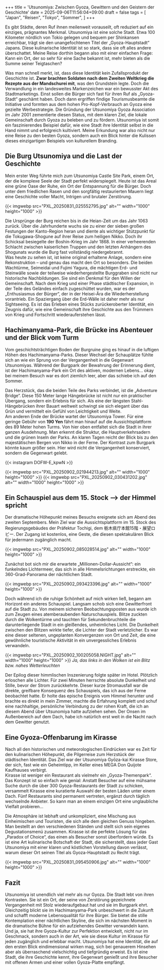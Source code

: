 +++
title = 'Utsunomiya: Zwischen Gyoza, Gewittern und den Geistern der Geschichte'
date = 2025-09-06T11:56:04+09:00
draft = false
tags = [
    "Japan",
    "Reisen",
    "Tokyo",
    "Sommer",
]
+++

Es gibt Städte, deren Ruf ihnen meilenweit vorauseilt, oft reduziert auf ein einziges, prägnantes Merkmal. Utsunomiya ist eine solche Stadt. Etwa 100 Kilometer nördlich von Tokio gelegen und bequem per Shinkansen erreichbar, trägt sie den unangefochtenen Titel der „Gyoza-Hauptstadt“ Japans. Diese kulinarische Identität ist so stark, dass sie oft alles andere überschattet. Meine Reise dorthin begann also mit einer einfachen Frage: Kann ein Ort, der so sehr für eine Sache bekannt ist, mehr bieten als die Summe seiner Teigtaschen?
<!--more-->

Was man schnell merkt, ist, dass diese Identität kein Zufallsprodukt der Geschichte ist. **Zwar brachten Soldaten nach dem Zweiten Weltkrieg die Rezepte aus der Mandschurei mit**, was den Grundstein legte. Doch die Verwandlung in ein landesweites Markenzeichen war ein bewusster Akt des Stadtmarketings. Einst sollen die Bürger sich fast für ihren Ruf als „Gyoza-Stadt“ geschämt haben. Doch dann ergriffen findige Tourismusbeamte die Initiative und formten aus dem hohen Pro-Kopf-Verbrauch an Gyoza eine gezielte Werbestrategie. Die Gründung der Utsunomiya Gyoza Association im Jahr 2001 zementierte diesen Status, mit dem klaren Ziel, die lokale Gemeinschaft durch Gyoza zu beleben und zu fördern. Utsunomiya ist somit ein faszinierendes Beispiel dafür, wie eine Stadt ihre Identität selbst in die Hand nimmt und erfolgreich kultiviert. Meine Erkundung war also nicht nur eine Reise zu den besten Gyoza, sondern auch ein Blick hinter die Kulissen dieses einzigartigen Beispiels von kulturellem Branding.

## Die Burg Utsunomiya und die Last der Geschichte
Mein erster Weg führte mich zum Utsunomiya Castle Site Park, einem Ort, der die komplexe Seele der Stadt perfekt widerspiegelt. Heute ist das Areal eine grüne Oase der Ruhe, ein Ort der Entspannung für die Bürger. Doch unter dem friedlichen Rasen und den sorgfältig restaurierten Mauern liegt eine Geschichte voller Macht, Intrigen und brutaler Zerstörung. 

{{< imgwebp src="PXL_20250831_025552795.jpg" alt="" width="1000" height="1000" >}}

Die Ursprünge der Burg reichen bis in die Heian-Zeit um das Jahr 1063 zurück. Über die Jahrhunderte wuchs sie zu einer der sieben großen Festungen der Kanto-Region heran und diente als wichtiger Stützpunkt für die Tokugawa-Shogune auf ihrer Reise zum heiligen Nikko. Doch ihr Schicksal besiegelte der Boshin-Krieg im Jahr 1868. In einer verheerenden Schlacht zwischen kaiserlichen Truppen und den letzten Anhängern des Shogunats wurde die Burg fast vollständig niedergebrannt.  
Was heute zu sehen ist, ist keine original erhaltene Anlage, sondern eine Rekonstruktion – und genau das macht den Ort so besonders. Die beiden Wachtürme, Seimeidai und Fujimi Yagura, die mächtigen Erd- und Steinwälle sowie der teilweise wiederhergestellte Burggraben sind nicht nur historische Nachbildungen. Sie sind ein Denkmal für den Willen der Gemeinschaft. Nach dem Krieg und einer Phase städtischer Expansion, in der Teile des Geländes einfach zugeschüttet wurden, war es der „Enthusiasmus der Bürger“, der in der Heisei-Ära die Wiederherstellung vorantrieb. Ein Spaziergang über die Erd-Wälle ist daher mehr als nur Sightseeing. Es ist das Erleben eines Stücks zurückeroberter Identität, ein Zeugnis dafür, wie eine Gemeinschaft ihre Geschichte aus den Trümmern von Krieg und Fortschritt wiederauferstehen lässt.

## Hachimanyama-Park, die Brücke ins Abenteuer und der Blick vom Turm
Vom geschichtsträchtigen Boden der Burgruine ging es hinauf in die luftigen Höhen des Hachimanyama-Parks. Dieser Wechsel der Schauplätze fühlte sich an wie ein Sprung von der Vergangenheit in die Gegenwart Utsunomiyas. Während der Burgpark der Bewahrung der Erinnerung dient, ist der Hachimanyama-Park ein Ort des aktiven, modernen Lebens... okay bei meinem Besuch war es dort ziemlich leer, aber das schiebe ich auf den Sommer.

Das Herzstück, das die beiden Teile des Parks verbindet, ist die „Adventure Bridge“. Diese 150 Meter lange Hängebrücke ist nicht nur ein praktischer Übergang, sondern ein Erlebnis für sich. Als eine der längsten Stahl-Hängebrücken ihrer Bauart weltweit schwingt sie sich elegant über das Grün und vermittelt ein Gefühl von Leichtigkeit und Weite.  
Am anderen Ende der Brücke wartet der Utsunomiya Tower. Für eine geringe Gebühr von **190 Yen** fährt man hinauf auf die Aussichtsplattform des 89 Meter hohen Turms. Von hier oben entfaltet sich die Stadt in ihrer ganzen Ausdehnung. Man erkennt die Struktur, die Hauptverkehrsadern und die grünen Inseln der Parks. An klaren Tagen reicht der Blick bis zu den majestätischen Bergen von Nikko in der Ferne. Der Kontrast zum Burgpark könnte kaum größer sein. Hier wird nicht die Vergangenheit konserviert, sondern die Gegenwart gelebt.

{{< instagram DOFW-E_kpwN >}}

{{< imgwebp src="PXL_20250902_021944213.jpg" alt="" width="1000" height="1000" >}}
{{< imgwebp src="PXL_20250902_030431202.jpg" alt="" width="1000" height="1000" >}}

## Ein Schauspiel aus dem 15. Stock --> der Himmel spricht
Der dramatische Höhepunkt meines Besuchs ereignete sich am Abend des zweiten Septembers. Mein Ziel war die Aussichtsplattform im 15. Stock des Regierungsgebäudes der Präfektur Tochigi, dem 栃木県庁本館15階・展望ロビー. Der Zugang ist kostenlos, eine Geste, die diesen spektakulären Blick für jedermann zugänglich macht.

{{< imgwebp src="PXL_20250902_085028514.jpg" alt="" width="1000" height="1000" >}}

Zunächst bot sich mir die erwartete „Millionen-Dollar-Aussicht“: ein funkelndes Lichtermeer, das sich in alle Himmelsrichtungen erstreckte, ein 360-Grad-Panorama der nächtlichen Stadt.

{{< imgwebp src="PXL_20250902_093423396.jpg" alt="" width="1000" height="1000" >}}

Doch während ich die ruhige Schönheit auf mich wirken ließ, begann am Horizont ein anderes Schauspiel. Langsam schob sich eine Gewitterfront auf die Stadt zu. Von meinem sicheren Beobachtungsposten aus wurde ich zum Zeugen eines atemberaubenden Naturschauspiels. Blitze zuckten durch die Wolkentürme und tauchten für Sekundenbruchteile die darunterliegende Stadt in ein gleißendes, unheimliches Licht. Die Dunkelheit zwischen den Blitzen wirkte tiefer, die Lichter der Stadt verletzlicher. Es war eine dieser seltenen, ungeplanten Konvergenzen von Ort und Zeit, die eine gewöhnliche touristische Aktivität in ein unvergessliches Erlebnis verwandeln.

{{< imgwebp src="PXL_20250902_100205058.NIGHT.jpg" alt="" width="1000" height="1000" >}}
*Ja, das links in den Wolken ist ein Blitz bzw. nahes Wetterleuchten*

Der Epilog dieser himmlischen Inszenierung folgte später im Hotel. Plötzlich erloschen alle Lichter. Für zwei Minuten herrschte absolute Dunkelheit und Stille, bevor der Strom zurückkehrte. Dieser kurze Stromausfall war die direkte, greifbare Konsequenz des Schauspiels, das ich aus der Ferne beobachtet hatte. Er holte das epische Ereignis vom Himmel herunter und brachte es direkt in mein Zimmer, machte die Erfahrung komplett und schuf eine nachhaltige, persönliche Verbindung zu der rohen Kraft, die ich an diesem Abend über Utsunomiya hatte aufziehen sehen. Der Onsen im Außenbereich auf dem Dach, habe ich natürlich erst weit in die Nacht nach dem Gewitter genutzt.

## Eine Gyoza-Offenbarung im Kirasse
Nach all den historischen und meteorologischen Eindrücken war es Zeit für den kulinarischen Höhepunkt, die Pilgerreise zum Herzstück der städtischen Identität. Das Ziel war der Utsunomiya Gyōza-kai Kirasse Store, der sich, fast wie ein Geheimtipp, im Keller eines MEGA Don Quijote Kaufhauses verbirgt.  
Kirasse ist weniger ein Restaurant als vielmehr ein „Gyoza-Themenpark“. Das Konzept ist so einfach wie genial: Anstatt Besucher auf eine mühsame Suche durch die über 300 Gyoza-Restaurants der Stadt zu schicken, versammelt Kirasse eine kuratierte Auswahl der besten Läden unter einem Dach. Fünf Restaurants sind permanent vertreten, ergänzt durch täglich wechselnde Anbieter. So kann man an einem einzigen Ort eine unglaubliche Vielfalt probieren...

Die Atmosphäre ist lebhaft und unkompliziert, eine Mischung aus Einheimischen und Touristen, die sich alle dem gleichen Genuss hingeben. Man bestellt an den verschiedenen Ständen und stellt sich sein eigenes Degustationsmenü zusammen. Kirasse ist die perfekte Lösung für das „Paradox of Choice“, das einen als Besucher sonst überfordern würde. Es ist eine Art kulinarische Botschaft der Stadt, die sicherstellt, dass jeder Gast Utsunomiya mit einer klaren und köstlichen Vorstellung davon verlässt, warum dieser Ort seinen Titel als Gyoza-Hauptstadt zu Recht trägt.

{{< imgwebp src="PXL_20250831_095450906.jpg" alt="" width="1000" height="1000" >}}

## Fazit
Utsunomiya ist unendlich viel mehr als nur Gyoza. Die Stadt lebt von ihren Kontrasten. Sie ist ein Ort, der seine von Zerstörung gezeichnete Vergangenheit mit Stolz wiederaufgebaut hat und sie im Burgpark ehrt. Gleichzeitig blickt sie im Hachimanyama-Park unbeschwert in die Zukunft und schafft moderne Lebensqualität für ihre Bürger. Sie bietet die stille Kontemplation einer nächtlichen Skyline, die sich im nächsten Moment in die dramatische Bühne für ein aufziehendes Gewitter verwandeln kann.  
Und ja, sie hat ihre Gyoza-Kultur zur Perfektion entwickelt, nicht nur im Geschmack, sondern auch in der Art, wie sie diese Kultur im Kirasse für jeden zugänglich und erlebbar macht. Utsunomiya hat eine Identität, die auf den ersten Blick eindimensional wirken mag, sich bei genauerem Hinsehen aber als überraschend vielschichtig und tiefgründig erweist. Es ist eine Stadt, die ihre Geschichte kennt, ihre Gegenwart genießt und ihre Besucher mit offenen Armen und einer vollen Gyoza-Platte empfängt.